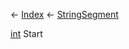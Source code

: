 ← [Index](Api-Index) ← [StringSegment](VRage.Game.ModAPI.Ingame.Utilities.StringSegment)

[int](System.Int32) Start

